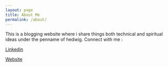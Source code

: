```yaml
---
layout: page
title: About Me
permalink: /about/
---
```


This is a blogging website where i share things both technical and spiritual ideas under the penname of hedwig.
Connect with me :

[Linkedin](https://www.linkedin.com/in/hiteshkumar17/)

[Website](https://hiteshhedwig.github.io)

